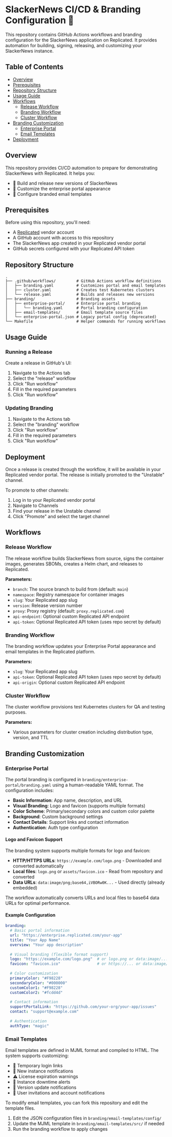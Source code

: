 # SlackerNews CI/CD & Branding Configuration 🚀

This repository contains GitHub Actions workflows and branding configuration
for the SlackerNews application on Replicated. It provides automation for
building, signing, releasing, and customizing your SlackerNews instance.

## Table of Contents

- [Overview](#overview)
- [Prerequisites](#prerequisites)
- [Repository Structure](#repository-structure)
- [Usage Guide](#usage-guide)
- [Workflows](#workflows)
  - [Release Workflow](#release-workflow)
  - [Branding Workflow](#branding-workflow)
  - [Cluster Workflow](#cluster-workflow)
- [Branding Customization](#branding-customization)
  - [Enterprise Portal](#enterprise-portal)
  - [Email Templates](#email-templates)
- [Deployment](#deployment)

## Overview

This repository provides CI/CD automation to prepare for demonstrating
SlackerNews with Replicated. It helps you:

- 🚀 Build and release new versions of SlackerNews
- 🎨 Customize the enterprise portal appearance
- 📧 Configure branded email templates

## Prerequisites

Before using this repository, you'll need:

- A [Replicated](https://replicated.com) vendor account
- A GitHub account with access to this repository
- The SlackerNews app created in your Replicated vendor portal
- GitHub secrets configured with your Replicated API token

## Repository Structure

```
.
├── .github/workflows/         # GitHub Actions workflow definitions
│   ├── branding.yaml          # Customizes portal and email templates
│   ├── cluster.yaml           # Creates test Kubernetes clusters
│   └── release.yaml           # Builds and releases new versions
├── branding/                  # Branding assets
│   ├── enterprise-portal/     # Enterprise portal branding
│   │   └── branding.yaml      # Portal branding configuration
│   ├── email-templates/       # Email template source files
│   └── enterprise-portal.json # Legacy portal config (deprecated)
└── Makefile                   # Helper commands for running workflows
```

## Usage Guide

### Running a Release

Create a release in GitHub's UI:

1. Navigate to the Actions tab
2. Select the "release" workflow
3. Click "Run workflow"
4. Fill in the required parameters
5. Click "Run workflow"

### Updating Branding

1. Navigate to the Actions tab
2. Select the "branding" workflow
3. Click "Run workflow"
4. Fill in the required parameters
5. Click "Run workflow"

## Deployment

Once a release is created through the workflow, it will be available in your
Replicated vendor portal. The release is initially promoted to the "Unstable"
channel.

To promote to other channels:
1. Log in to your Replicated vendor portal
2. Navigate to Channels
3. Find your release in the Unstable channel
4. Click "Promote" and select the target channel
## Workflows

### Release Workflow

The release workflow builds SlackerNews from source, signs the container
images, generates SBOMs, creates a Helm chart, and releases to Replicated.

**Parameters:**
- `branch`: The source branch to build from (default: `main`)
- `namespace`: Registry namespace for container images
- `slug`: Your Replicated app slug
- `version`: Release version number
- `proxy`: Proxy registry (default: `proxy.replicated.com`)
- `api-endpoint`: Optional custom Replicated API endpoint
- `api-token`: Optional Replicated API token (uses repo secret by default)

### Branding Workflow

The branding workflow updates your Enterprise Portal appearance and email
templates in the Replicated platform.

**Parameters:**
- `slug`: Your Replicated app slug
- `api-token`: Optional Replicated API token (uses repo secret by default)
- `api-origin`: Optional custom Replicated API endpoint

### Cluster Workflow

The cluster workflow provisions test Kubernetes clusters for QA and testing
purposes.

**Parameters:**
- Various parameters for cluster creation including distribution type, version, and TTL

## Branding Customization

### Enterprise Portal

The portal branding is configured in `branding/enterprise-portal/branding.yaml` using a human-readable YAML format. The configuration includes:

- **Basic Information**: App name, description, and URL
- **Visual Branding**: Logo and favicon (supports multiple formats)
- **Color Scheme**: Primary/secondary colors and custom color palette
- **Background**: Custom background settings
- **Contact Details**: Support links and contact information
- **Authentication**: Auth type configuration

#### Logo and Favicon Support

The branding system supports multiple formats for logo and favicon:

- **HTTP/HTTPS URLs**: `https://example.com/logo.png` - Downloaded and converted automatically
- **Local files**: `logo.png` or `assets/favicon.ico` - Read from repository and converted
- **Data URLs**: `data:image/png;base64,iVBORw0K...` - Used directly (already embedded)

The workflow automatically converts URLs and local files to base64 data URLs for optimal performance.

#### Example Configuration

```yaml
branding:
  # Basic portal information
  url: "https://enterprise.replicated.com/your-app"
  title: "Your App Name"
  overview: "Your app description"
  
  # Visual branding (flexible format support)
  logo: "https://example.com/logo.png"  # or logo.png or data:image/...
  favicon: "favicon.ico"                # or https://... or data:image/...
  
  # Color customization
  primaryColor: "#F98228"
  secondaryColor: "#000000"
  customColor1: "#F98228"
  customColor2: "#fcdd4d"
  
  # Contact information
  supportPortalLink: "https://github.com/your-org/your-app/issues"
  contact: "support@example.com"
  
  # Authentication
  authType: "magic"
```

### Email Templates

Email templates are defined in MJML format and compiled to HTML. The system
supports customizing:

- 📧 Temporary login links
- 🎉 New instance notifications
- ⚠️ License expiration warnings
- 🔧 Instance downtime alerts
- 🚀 Version update notifications
- 👤 User invitations and account notifications

To modify email templates, you can fork this repository and edit the template
files.

1. Edit the JSON configuration files in `branding/email-templates/config/`
2. Update the MJML template in `branding/email-templates/src/` if needed
3. Run the branding workflow to apply changes


